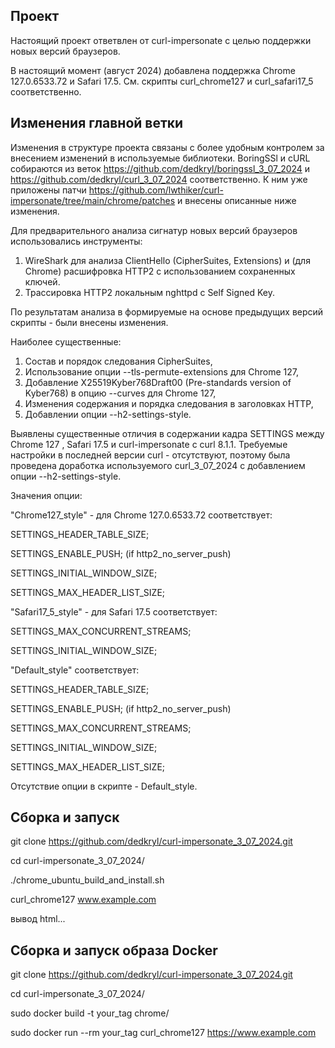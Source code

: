 ## Проект
Настоящий проект ответвлен от curl-impersonate с целью поддержки
новых версий браузеров.

В настоящий момент (август 2024) добавлена поддержка
Chrome 127.0.6533.72 и Safari 17.5. См. скрипты
 curl_chrome127 и curl_safari17_5 соответственно.

## Изменения главной ветки

Изменения в структуре проекта связаны с более удобным контролем за внесением изменений в используемые библиотеки.
BoringSSl и cURL собираются из веток https://github.com/dedkryl/boringssl_3_07_2024 и https://github.com/dedkryl/curl_3_07_2024
соответственно. К ним уже приложены патчи https://github.com/lwthiker/curl-impersonate/tree/main/chrome/patches
 и внесены описанные ниже изменения.
 
 Для предварительного анализа сигнатур новых версий браузеров использовались инструменты:
 1) WireShark для анализа ClientHello (CipherSuites, Extensions) и (для Chrome) расшифровка HTTP2 c использованием сохраненных ключей.
 2) Трассировка HTTP2 локальным nghttpd с Self Signed Key.
 
 По результатам анализа в формируемые на основе предыдущих версий скрипты - были внесены изменения. 
 
 Наиболее существенные:
 
 1) Состав и порядок следования CipherSuites, 
 2) Использование опции --tls-permute-extensions для Chrome 127,
 3) Добавление X25519Kyber768Draft00 (Pre-standards version of Kyber768)  в опцию --curves для Chrome 127,
 4) Изменения содержания и порядка следования в заголовках HTTP,
 5) Добавлении опции --h2-settings-style.
 
 Выявлены существенные отличия в содержании кадра SETTINGS между Chrome 127 , Safari 17.5 и curl-impersonate с curl 8.1.1.
 Требуемые настройки в последней версии curl - отсутствуют, поэтому была проведена доработка используемого  curl_3_07_2024 с добавлением
 опции --h2-settings-style.
 
 Значения опции:
 
 "Chrome127_style" - для Chrome 127.0.6533.72 соответствует:

   SETTINGS_HEADER_TABLE_SIZE;

   SETTINGS_ENABLE_PUSH; (if http2_no_server_push)

   SETTINGS_INITIAL_WINDOW_SIZE;

   SETTINGS_MAX_HEADER_LIST_SIZE;
   
 "Safari17_5_style" - для Safari 17.5  соответствует:
 
   SETTINGS_MAX_CONCURRENT_STREAMS;
 
   SETTINGS_INITIAL_WINDOW_SIZE;
  
 "Default_style"  соответствует:
 
   SETTINGS_HEADER_TABLE_SIZE;

   SETTINGS_ENABLE_PUSH; (if http2_no_server_push)

   SETTINGS_MAX_CONCURRENT_STREAMS;

   SETTINGS_INITIAL_WINDOW_SIZE;

   SETTINGS_MAX_HEADER_LIST_SIZE;


   Отсутствие опции в скрипте - Default_style.

## Сборка и запуск

git clone https://github.com/dedkryl/curl-impersonate_3_07_2024.git

cd curl-impersonate_3_07_2024/

./chrome_ubuntu_build_and_install.sh

curl_chrome127 www.example.com

вывод html... 

## Сборка и запуск образа Docker

git clone https://github.com/dedkryl/curl-impersonate_3_07_2024.git

cd curl-impersonate_3_07_2024/

sudo docker build   -t your_tag chrome/

sudo docker run --rm your_tag curl_chrome127 https://www.example.com
